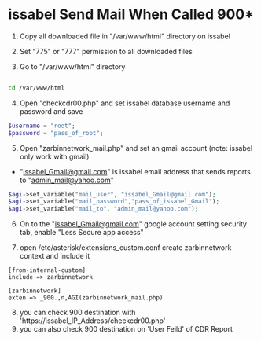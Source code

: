 # issabel Send Mail When Called 900*

1. Copy all downloaded file in "/var/www/html" directory on issabel

2. Set "775" or "777" permission to all downloaded files

3. Go to "/var/www/html" directory

``` bash script

cd /var/www/html 

```

4. Open "checkcdr00.php" and set issabel database username and password and save
``` php
$username = "root";
$password = "pass_of_root";
```
5. Open "zarbinnetwork_mail.php" and set an gmail account (note: issabel only work with gmail)
  - "issabel_Gmail@gmail.com" is issabel email address that sends reports to "admin_mail@yahoo.com"
```php
$agi->set_variable("mail_user", "issabel_Gmail@gmail.com"); 
$agi->set_variable("mail_password","pass_of_issabel_Gmail");
$agi->set_variable("mail_to", "admin_mail@yahoo.com");
```

6. On to the "issabel_Gmail@gmail.com" google account setting security tab, enable "Less Secure app access"

7. open /etc/asterisk/extensions_custom.conf create zarbinnetwork context and include it
```
[from-internal-custom]
include => zarbinnetwork

[zarbinnetwork]
exten => _900.,n,AGI(zarbinnetwork_mail.php)
```
8. you can check 900 destination with 'https://issabel_IP_Address/checkcdr00.php'
9. you can also check 900 destination on 'User Feild' of CDR Report 
